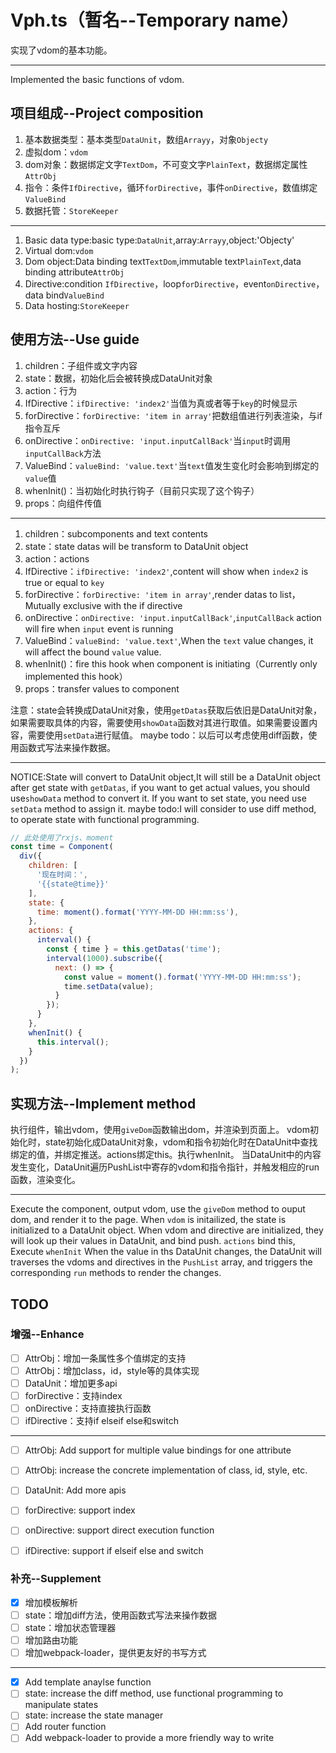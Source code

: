 # Vph.ts（暂名--Temporary name）
实现了vdom的基本功能。

---
Implemented the basic functions of vdom.

## 项目组成--Project composition
1. 基本数据类型：基本类型`DataUnit`，数组`Arrayy`，对象`Objecty`
2. 虚拟dom：`vdom`
3. dom对象：数据绑定文字`TextDom`，不可变文字`PlainText`，数据绑定属性`AttrObj`
4. 指令：条件`IfDirective`，循环`forDirective`，事件`onDirective`，数值绑定`ValueBind`
5. 数据托管：`StoreKeeper`

---
1. Basic data type:basic type:`DataUnit`,array:`Arrayy`,object:'Objecty'
2. Virtual dom:`vdom`
3. Dom object:Data binding text`TextDom`,immutable text`PlainText`,data binding attribute`AttrObj`
4. Directive:condition `IfDirective`，loop`forDirective`，event`onDirective`，data bind`ValueBind`
5. Data hosting:`StoreKeeper`

## 使用方法--Use guide
1. children：子组件或文字内容
2. state：数据，初始化后会被转换成DataUnit对象
3. action：行为
4. IfDirective：`ifDirective: 'index2'`当值为真或者等于`key`的时候显示
5. forDirective：`forDirective: 'item in array'`把数组值进行列表渲染，与if指令互斥
6. onDirective：`onDirective: 'input.inputCallBack'`当`input`时调用`inputCallBack`方法
7. ValueBind：`valueBind: 'value.text'`当`text`值发生变化时会影响到绑定的`value`值
8. whenInit()：当初始化时执行钩子（目前只实现了这个钩子）
9. props：向组件传值

---
1. children：subcomponents and text contents
2. state：state datas will be transform to DataUnit object
3. action：actions
4. IfDirective：`ifDirective: 'index2'`,content will show when `index2` is true or equal to `key`
5. forDirective：`forDirective: 'item in array'`,render datas to list，Mutually exclusive with the if directive
6. onDirective：`onDirective: 'input.inputCallBack'`,`inputCallBack` action will fire when `input` event is running
7. ValueBind：`valueBind: 'value.text'`,When the `text` value changes, it will affect the bound `value` value.
8. whenInit()：fire this hook when component is initiating（Currently only implemented this hook）
9. props：transfer values to component

注意：state会转换成DataUnit对象，使用`getDatas`获取后依旧是DataUnit对象，如果需要取具体的内容，需要使用`showData`函数对其进行取值。如果需要设置内容，需要使用`setData`进行赋值。
maybe todo：以后可以考虑使用diff函数，使用函数式写法来操作数据。

---
NOTICE:State will convert to DataUnit object,It will still be a DataUnit object after get state with `getDatas`, if you want to get actual values, you should use`showData` method to convert it. If you want to set state, you need use `setData` method to assign it.
maybe todo:I will consider to use diff method, to operate state with functional programming.


``` javascript
// 此处使用了rxjs、moment
const time = Component(
  div({
    children: [
      '现在时间：',
      '{{state@time}}'
    ],
    state: {
      time: moment().format('YYYY-MM-DD HH:mm:ss'),
    },
    actions: {
      interval() {
        const { time } = this.getDatas('time');
        interval(1000).subscribe({
          next: () => {
            const value = moment().format('YYYY-MM-DD HH:mm:ss');
            time.setData(value);
          }
        });
      }
    },
    whenInit() {
      this.interval();
    }
  })
);
```
## 实现方法--Implement method
执行组件，输出vdom，使用`giveDom`函数输出dom，并渲染到页面上。
vdom初始化时，state初始化成DataUnit对象，vdom和指令初始化时在DataUnit中查找绑定的值，并绑定推送。actions绑定this。执行whenInit。
当DataUnit中的内容发生变化，DataUnit遍历PushList中寄存的vdom和指令指针，并触发相应的run函数，渲染变化。

---
Execute the component, output vdom, use the `giveDom` method to ouput dom, and render it to the page.
When `vdom` is initailized, the state is initialized to a DataUnit object. When vdom and directive are initialized, they will look up their values in DataUnit, and bind push. `actions` bind this, Execute `whenInit`
When the value in ths DataUnit changes, the DataUnit will traverses the vdoms and directives in the `PushList` array, and triggers the corresponding `run` methods to render the changes.

## TODO
### 增强--Enhance
- [ ] AttrObj：增加一条属性多个值绑定的支持
- [ ] AttrObj：增加class，id，style等的具体实现
- [ ] DataUnit：增加更多api
- [ ] forDirective：支持index
- [ ] onDirective：支持直接执行函数
- [ ] ifDirective：支持if elseif else和switch

---
- [ ] AttrObj: Add support for multiple value bindings for one attribute
- [ ] AttrObj: increase the concrete implementation of class, id, style, etc.
- [ ] DataUnit: Add more apis
- [ ] forDirective: support index
- [ ] onDirective: support direct execution function
- [ ] ifDirective: support if elseif else and switch


### 补充--Supplement
- [x] 增加模板解析
- [ ] state：增加diff方法，使用函数式写法来操作数据
- [ ] state：增加状态管理器
- [ ] 增加路由功能
- [ ] 增加webpack-loader，提供更友好的书写方式

---
- [x] Add template anaylse function
- [ ] state: increase the diff method, use functional programming to manipulate states
- [ ] state: increase the state manager
- [ ] Add router function
- [ ] Add webpack-loader to provide a more friendly way to write